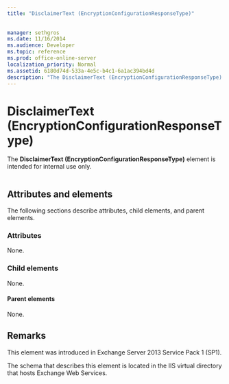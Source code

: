 ```yaml
---
title: "DisclaimerText (EncryptionConfigurationResponseType)"
 
 
manager: sethgros
ms.date: 11/16/2014
ms.audience: Developer
ms.topic: reference
ms.prod: office-online-server
localization_priority: Normal
ms.assetid: 6180d74d-533a-4e5c-b4c1-6a1ac394bd4d
description: "The DisclaimerText (EncryptionConfigurationResponseType) element is intended for internal use only."
---
```


# DisclaimerText (EncryptionConfigurationResponseType)

The **DisclaimerText (EncryptionConfigurationResponseType)** element is intended for internal use only. 
  
```

```

## Attributes and elements

The following sections describe attributes, child elements, and parent elements.
  
### Attributes

None.
  
### Child elements

None.
  
#### Parent elements

None.
  
## Remarks

This element was introduced in Exchange Server 2013 Service Pack 1 (SP1).
  
The schema that describes this element is located in the IIS virtual directory that hosts Exchange Web Services.
  

